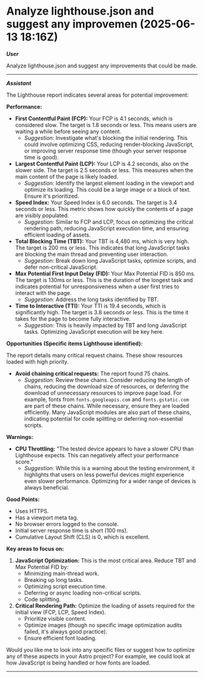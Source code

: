 <!-- Generated by SpecStory -->

# Analyze lighthouse.json and suggest any improvemen (2025-06-13 18:16Z)

_**User**_

Analyze lighthouse.json and suggest any improvements that could be made.

---

_**Assistant**_

The Lighthouse report indicates several areas for potential improvement:

**Performance:**

*   **First Contentful Paint (FCP):** Your FCP is 4.1 seconds, which is considered slow. The target is 1.8 seconds or less. This means users are waiting a while before seeing any content.
    *   *Suggestion:* Investigate what's blocking the initial rendering. This could involve optimizing CSS, reducing render-blocking JavaScript, or improving server response time (though your server response time is good).
*   **Largest Contentful Paint (LCP):** Your LCP is 4.2 seconds, also on the slower side. The target is 2.5 seconds or less. This measures when the main content of the page is likely loaded.
    *   *Suggestion:* Identify the largest element loading in the viewport and optimize its loading. This could be a large image or a block of text. Ensure it's prioritized.
*   **Speed Index:** Your Speed Index is 6.0 seconds. The target is 3.4 seconds or less. This metric shows how quickly the contents of a page are visibly populated.
    *   *Suggestion:* Similar to FCP and LCP, focus on optimizing the critical rendering path, reducing JavaScript execution time, and ensuring efficient loading of assets.
*   **Total Blocking Time (TBT):** Your TBT is 4,480 ms, which is very high. The target is 200 ms or less. This indicates that long JavaScript tasks are blocking the main thread and preventing user interaction.
    *   *Suggestion:* Break down long JavaScript tasks, optimize scripts, and defer non-critical JavaScript.
*   **Max Potential First Input Delay (FID):** Your Max Potential FID is 850 ms. The target is 130ms or less. This is the duration of the longest task and indicates potential for unresponsiveness when a user first tries to interact with the page.
    *   *Suggestion:* Address the long tasks identified by TBT.
*   **Time to Interactive (TTI):** Your TTI is 19.4 seconds, which is significantly high. The target is 3.8 seconds or less. This is the time it takes for the page to become fully interactive.
    *   *Suggestion:* This is heavily impacted by TBT and long JavaScript tasks. Optimizing JavaScript execution will be key here.

**Opportunities (Specific items Lighthouse identified):**

The report details many critical request chains. These show resources loaded with high priority.
*   **Avoid chaining critical requests:** The report found 75 chains.
    *   *Suggestion:* Review these chains. Consider reducing the length of chains, reducing the download size of resources, or deferring the download of unnecessary resources to improve page load. For example, fonts from `fonts.googleapis.com` and `fonts.gstatic.com` are part of these chains. While necessary, ensure they are loaded efficiently. Many JavaScript modules are also part of these chains, indicating potential for code splitting or deferring non-essential scripts.

**Warnings:**

*   **CPU Throttling:** "The tested device appears to have a slower CPU than Lighthouse expects. This can negatively affect your performance score."
    *   *Suggestion:* While this is a warning about the testing environment, it highlights that users on less powerful devices might experience even slower performance. Optimizing for a wider range of devices is always beneficial.

**Good Points:**

*   Uses HTTPS.
*   Has a viewport meta tag.
*   No browser errors logged to the console.
*   Initial server response time is short (100 ms).
*   Cumulative Layout Shift (CLS) is 0, which is excellent.

**Key areas to focus on:**

1.  **JavaScript Optimization:** This is the most critical area. Reduce TBT and Max Potential FID by:
    *   Minimizing main-thread work.
    *   Breaking up long tasks.
    *   Optimizing script execution time.
    *   Deferring or async loading non-critical scripts.
    *   Code splitting.
2.  **Critical Rendering Path:** Optimize the loading of assets required for the initial view (FCP, LCP, Speed Index).
    *   Prioritize visible content.
    *   Optimize images (though no specific image optimization audits failed, it's always good practice).
    *   Ensure efficient font loading.

Would you like me to look into any specific files or suggest how to optimize any of these aspects in your Astro project? For example, we could look at how JavaScript is being handled or how fonts are loaded.

---

